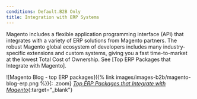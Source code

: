 ```yaml
---
conditions: Default.B2B Only
title: Integration with ERP Systems
---
```


Magento includes a flexible application programming interface (API) that integrates with a variety of ERP solutions from Magento partners. The robust Magento global ecosystem of developers includes many industry-specific extensions and custom systems, giving you a fast time-to-market at the lowest Total Cost of Ownership. See [Top ERP Packages that Integrate with Magento].

![Magento Blog - top ERP packages]({% link images/images-b2b/magento-blog-erp.png %}){: .zoom}
[_Top ERP Packages that Integrate with Magento_][1]{:target="_blank"}

[1]: https://magento.com/blog/best-practices/top-erp-packages-integrate-magento
